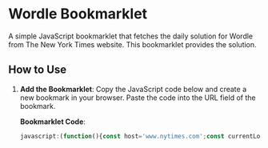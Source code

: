 # Wordle Bookmarklet

A simple JavaScript bookmarklet that fetches the daily solution for Wordle from The New York Times website. This bookmarklet provides the solution.

## How to Use

1. **Add the Bookmarklet**: Copy the JavaScript code below and create a new bookmark in your browser. Paste the code into the URL field of the bookmark.

   **Bookmarklet Code**:
   ```javascript
   javascript:(function(){const host='www.nytimes.com';const currentLocation=location.host;if(currentLocation===host){const year=new Date().getFullYear();const month=new Date().getMonth()+1;const day=new Date().getDate();const url='https://www.nytimes.com/svc/wordle/v2/'+year+'-'+(month<10?'0'+month:month)+'-'+day+'.json';fetch(url).then(response=>response.json()).then(data=>{alert('Solution: '+data.solution+'\nMade by SuperHackz');}).catch(err=>console.error(err));}else{alert('You must run this on the Wordle page.');}})();
